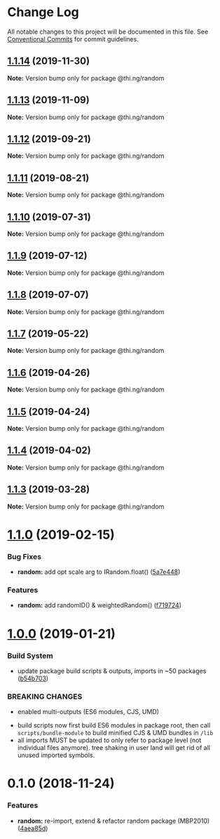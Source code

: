 # Change Log

All notable changes to this project will be documented in this file.
See [Conventional Commits](https://conventionalcommits.org) for commit guidelines.

## [1.1.14](https://github.com/thi-ng/umbrella/compare/@thi.ng/random@1.1.13...@thi.ng/random@1.1.14) (2019-11-30)

**Note:** Version bump only for package @thi.ng/random





## [1.1.13](https://github.com/thi-ng/umbrella/compare/@thi.ng/random@1.1.12...@thi.ng/random@1.1.13) (2019-11-09)

**Note:** Version bump only for package @thi.ng/random





## [1.1.12](https://github.com/thi-ng/umbrella/compare/@thi.ng/random@1.1.11...@thi.ng/random@1.1.12) (2019-09-21)

**Note:** Version bump only for package @thi.ng/random





## [1.1.11](https://github.com/thi-ng/umbrella/compare/@thi.ng/random@1.1.10...@thi.ng/random@1.1.11) (2019-08-21)

**Note:** Version bump only for package @thi.ng/random





## [1.1.10](https://github.com/thi-ng/umbrella/compare/@thi.ng/random@1.1.9...@thi.ng/random@1.1.10) (2019-07-31)

**Note:** Version bump only for package @thi.ng/random





## [1.1.9](https://github.com/thi-ng/umbrella/compare/@thi.ng/random@1.1.8...@thi.ng/random@1.1.9) (2019-07-12)

**Note:** Version bump only for package @thi.ng/random





## [1.1.8](https://github.com/thi-ng/umbrella/compare/@thi.ng/random@1.1.7...@thi.ng/random@1.1.8) (2019-07-07)

**Note:** Version bump only for package @thi.ng/random





## [1.1.7](https://github.com/thi-ng/umbrella/compare/@thi.ng/random@1.1.6...@thi.ng/random@1.1.7) (2019-05-22)

**Note:** Version bump only for package @thi.ng/random





## [1.1.6](https://github.com/thi-ng/umbrella/compare/@thi.ng/random@1.1.5...@thi.ng/random@1.1.6) (2019-04-26)

**Note:** Version bump only for package @thi.ng/random





## [1.1.5](https://github.com/thi-ng/umbrella/compare/@thi.ng/random@1.1.4...@thi.ng/random@1.1.5) (2019-04-24)

**Note:** Version bump only for package @thi.ng/random





## [1.1.4](https://github.com/thi-ng/umbrella/compare/@thi.ng/random@1.1.3...@thi.ng/random@1.1.4) (2019-04-02)

**Note:** Version bump only for package @thi.ng/random





## [1.1.3](https://github.com/thi-ng/umbrella/compare/@thi.ng/random@1.1.2...@thi.ng/random@1.1.3) (2019-03-28)

**Note:** Version bump only for package @thi.ng/random







# [1.1.0](https://github.com/thi-ng/umbrella/compare/@thi.ng/random@1.0.2...@thi.ng/random@1.1.0) (2019-02-15)


### Bug Fixes

* **random:** add opt scale arg to IRandom.float() ([5a7e448](https://github.com/thi-ng/umbrella/commit/5a7e448))


### Features

* **random:** add randomID() & weightedRandom() ([f719724](https://github.com/thi-ng/umbrella/commit/f719724))



# [1.0.0](https://github.com/thi-ng/umbrella/compare/@thi.ng/random@0.1.1...@thi.ng/random@1.0.0) (2019-01-21)


### Build System

* update package build scripts & outputs, imports in ~50 packages ([b54b703](https://github.com/thi-ng/umbrella/commit/b54b703))


### BREAKING CHANGES

* enabled multi-outputs (ES6 modules, CJS, UMD)

- build scripts now first build ES6 modules in package root, then call
  `scripts/bundle-module` to build minified CJS & UMD bundles in `/lib`
- all imports MUST be updated to only refer to package level
  (not individual files anymore). tree shaking in user land will get rid of
  all unused imported symbols.


# 0.1.0 (2018-11-24)


### Features

* **random:** re-import, extend & refactor random package (MBP2010) ([4aea85d](https://github.com/thi-ng/umbrella/commit/4aea85d))
